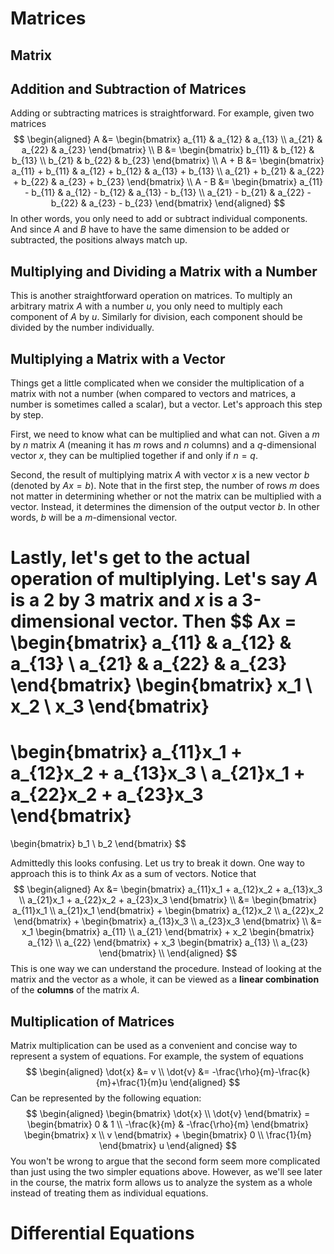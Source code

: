 # Matrices

## Matrix



## Addition and Subtraction of Matrices

Adding or subtracting matrices is straightforward. For example, given two matrices
$$
\begin{aligned}
    A &= \begin{bmatrix} a_{11} & a_{12} & a_{13} \\ a_{21} & a_{22} & a_{23} \end{bmatrix} \\
    B &= \begin{bmatrix} b_{11} & b_{12} & b_{13} \\ b_{21} & b_{22} & b_{23} \end{bmatrix} \\
    A + B &= \begin{bmatrix} a_{11} + b_{11} & a_{12} + b_{12} & a_{13} + b_{13} \\ a_{21} + b_{21} & a_{22} + b_{22} & a_{23} + b_{23} \end{bmatrix} \\
    A - B &= \begin{bmatrix} a_{11} - b_{11} & a_{12} - b_{12} & a_{13} - b_{13} \\ a_{21} - b_{21} & a_{22} - b_{22} & a_{23} - b_{23} \end{bmatrix}
\end{aligned}
$$
In other words, you only need to add or subtract individual components. And since $A$ and $B$ have to have the same dimension to be added or subtracted, the positions always match up.

## Multiplying and Dividing a Matrix with a Number

This is another straightforward operation on matrices. To multiply an arbitrary matrix $A$ with a number $u$, you only need to multiply each component of $A$ by $u$. Similarly for division, each component should be divided by the number individually.

## Multiplying a Matrix with a Vector

Things get a little complicated when we consider the multiplication of a matrix with not a number (when compared to vectors and matrices, a number is sometimes called a scalar), but a vector. Let's approach this step by step.

First, we need to know what can be multiplied and what can not. Given a $m$ by $n$ matrix $A$ (meaning it has $m$ rows and $n$ columns) and a $q$-dimensional vector $x$, they can be multiplied together if and only if $n = q$.

Second, the result of multiplying matrix $A$ with vector $x$ is a new vector $b$ (denoted by $Ax=b$). Note that in the first step, the number of rows $m$ does not matter in determining whether or not the matrix can be multiplied with a vector. Instead, it determines the dimension of the output vector $b$. In other words, $b$ will be a $m$-dimensional vector.

Lastly, let's get to the actual operation of multiplying. Let's say $A$ is a 2 by 3 matrix and $x$ is a 3-dimensional vector. Then
$$ Ax = 
\begin{bmatrix} a_{11} & a_{12} & a_{13} \\ a_{21} & a_{22} & a_{23} \end{bmatrix}
\begin{bmatrix} x_1 \\ x_2 \\ x_3 \end{bmatrix}
=
\begin{bmatrix} a_{11}x_1 + a_{12}x_2 + a_{13}x_3 \\
                a_{21}x_1 + a_{22}x_2 + a_{23}x_3 \end{bmatrix}
=
\begin{bmatrix} b_1 \\ b_2 \end{bmatrix}
$$

Admittedly this looks confusing. Let us try to break it down. One way to approach this is to think $Ax$ as a sum of vectors. Notice that
$$
\begin{aligned}
Ax &=
\begin{bmatrix} a_{11}x_1 + a_{12}x_2 + a_{13}x_3 \\
                a_{21}x_1 + a_{22}x_2 + a_{23}x_3 \end{bmatrix} \\
&=
\begin{bmatrix} a_{11}x_1 \\ a_{21}x_1 \end{bmatrix} +
\begin{bmatrix} a_{12}x_2 \\ a_{22}x_2 \end{bmatrix} +
\begin{bmatrix} a_{13}x_3 \\ a_{23}x_3 \end{bmatrix} \\
&=
x_1 \begin{bmatrix} a_{11} \\ a_{21} \end{bmatrix} +
x_2 \begin{bmatrix} a_{12} \\ a_{22} \end{bmatrix} +
x_3 \begin{bmatrix} a_{13} \\ a_{23} \end{bmatrix} \\
\end{aligned}
$$
This is one way we can understand the procedure. Instead of looking at the matrix and the vector as a whole, it can be viewed as a **linear combination** of the **columns** of the matrix $A$.

## Multiplication of Matrices

Matrix multiplication can be used as a convenient and concise way to represent a system of equations. For example, the system of equations
$$ \begin{aligned}
\dot{x} &= v \\
\dot{v} &= -\frac{\rho}{m}-\frac{k}{m}+\frac{1}{m}u
\end{aligned} $$
Can be represented by the following equation:
$$ \begin{aligned}
    \begin{bmatrix} \dot{x} \\ \dot{v} \end{bmatrix}
    = 
    \begin{bmatrix} 0 & 1 \\ -\frac{k}{m} & -\frac{\rho}{m} \end{bmatrix}
    \begin{bmatrix} x \\ v \end{bmatrix}
    +
    \begin{bmatrix} 0 \\ \frac{1}{m} \end{bmatrix}
    u
\end{aligned} $$
You won't be wrong to argue that the second form seem more complicated than just using the two simpler equations above. However, as we'll see later in the course, the matrix form allows us to analyze the system as a whole instead of treating them as individual equations.

# Differential Equations

